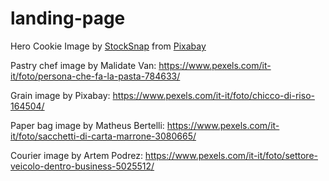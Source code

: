 # landing-page
Hero Cookie Image by <a href="https://pixabay.com/users/stocksnap-894430/?utm_source=link-attribution&amp;utm_medium=referral&amp;utm_campaign=image&amp;utm_content=2599637">StockSnap</a> from <a href="https://pixabay.com//?utm_source=link-attribution&amp;utm_medium=referral&amp;utm_campaign=image&amp;utm_content=2599637">Pixabay</a>

Pastry chef image by Malidate Van: https://www.pexels.com/it-it/foto/persona-che-fa-la-pasta-784633/

Grain image by Pixabay: https://www.pexels.com/it-it/foto/chicco-di-riso-164504/

Paper bag image by Matheus Bertelli: https://www.pexels.com/it-it/foto/sacchetti-di-carta-marrone-3080665/

Courier image by Artem Podrez: https://www.pexels.com/it-it/foto/settore-veicolo-dentro-business-5025512/